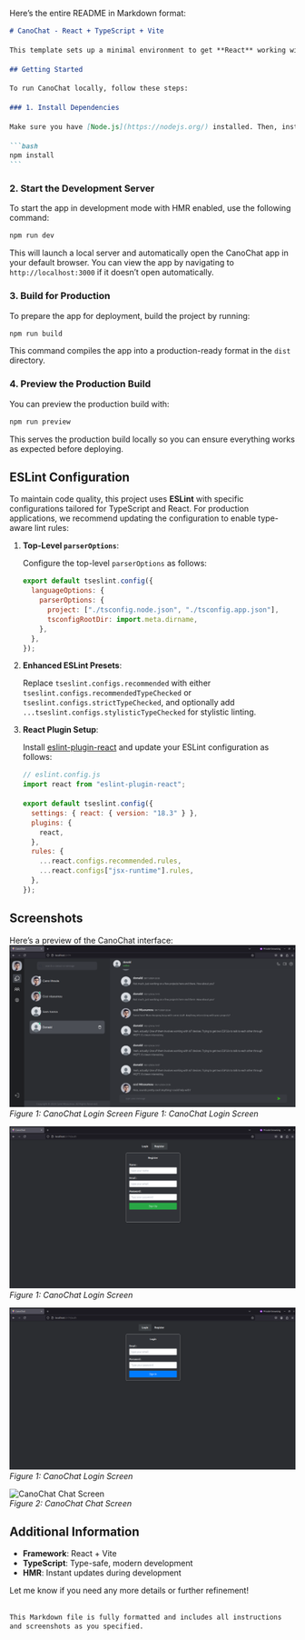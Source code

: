 Here’s the entire README in Markdown format:

````markdown
# CanoChat - React + TypeScript + Vite

This template sets up a minimal environment to get **React** working with **Vite**, **TypeScript**, and **HMR** (Hot Module Replacement). It also includes some initial **ESLint** rules for a consistent code style and improved development experience.

## Getting Started

To run CanoChat locally, follow these steps:

### 1. Install Dependencies

Make sure you have [Node.js](https://nodejs.org/) installed. Then, install the necessary dependencies by running:

```bash
npm install
```
````

### 2. Start the Development Server

To start the app in development mode with HMR enabled, use the following command:

```bash
npm run dev
```

This will launch a local server and automatically open the CanoChat app in your default browser. You can view the app by navigating to `http://localhost:3000` if it doesn’t open automatically.

### 3. Build for Production

To prepare the app for deployment, build the project by running:

```bash
npm run build
```

This command compiles the app into a production-ready format in the `dist` directory.

### 4. Preview the Production Build

You can preview the production build with:

```bash
npm run preview
```

This serves the production build locally so you can ensure everything works as expected before deploying.

## ESLint Configuration

To maintain code quality, this project uses **ESLint** with specific configurations tailored for TypeScript and React. For production applications, we recommend updating the configuration to enable type-aware lint rules:

1. **Top-Level `parserOptions`**:

   Configure the top-level `parserOptions` as follows:

   ```js
   export default tseslint.config({
     languageOptions: {
       parserOptions: {
         project: ["./tsconfig.node.json", "./tsconfig.app.json"],
         tsconfigRootDir: import.meta.dirname,
       },
     },
   });
   ```

2. **Enhanced ESLint Presets**:

   Replace `tseslint.configs.recommended` with either `tseslint.configs.recommendedTypeChecked` or `tseslint.configs.strictTypeChecked`, and optionally add `...tseslint.configs.stylisticTypeChecked` for stylistic linting.

3. **React Plugin Setup**:

   Install [eslint-plugin-react](https://github.com/jsx-eslint/eslint-plugin-react) and update your ESLint configuration as follows:

   ```js
   // eslint.config.js
   import react from "eslint-plugin-react";

   export default tseslint.config({
     settings: { react: { version: "18.3" } },
     plugins: {
       react,
     },
     rules: {
       ...react.configs.recommended.rules,
       ...react.configs["jsx-runtime"].rules,
     },
   });
   ```

## Screenshots

Here’s a preview of the CanoChat interface:
![CanoChat Login Screen](https://github.com/carellihoula/chat-frontend-reactjs/blob/master/public/images/canochat/home_page_canochat.png)  
_Figure 1: CanoChat Login Screen_
_Figure 1: CanoChat Login Screen_

![CanoChat Login Screen](https://github.com/carellihoula/chat-frontend-reactjs/blob/master/public/images/canochat/register_page_canochat.png)  
_Figure 1: CanoChat Login Screen_

![CanoChat Login Screen](https://github.com/carellihoula/chat-frontend-reactjs/blob/master/public/images/canochat/login_page_canochat.png)  
_Figure 1: CanoChat Login Screen_

![CanoChat Chat Screen](/https://github.com/carellihoula/chat-frontend-reactjs/blob/master/public/images/canochat/settings_page_canochat.png)  
_Figure 2: CanoChat Chat Screen_

## Additional Information

- **Framework**: React + Vite
- **TypeScript**: Type-safe, modern development
- **HMR**: Instant updates during development

Let me know if you need any more details or further refinement!

```

This Markdown file is fully formatted and includes all instructions and screenshots as you specified.
```
